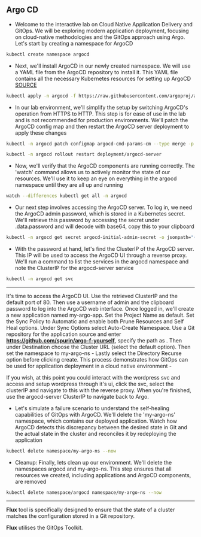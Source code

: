 ## Argo CD 



- Welcome to the interactive lab on Cloud Native Application Delivery and GitOps. We will be exploring modern application deployment, focusing on cloud-native methodologies and the GitOps approach using Argo. Let's start by creating a namespace for ArgoCD
```bash
kubectl create namespace argocd
```

- Next, we'll install ArgoCD in our newly created namespace. We will use a YAML file from the ArgoCD repository to install it. This YAML file contains all the necessary Kubernetes resources for setting up ArgoCD [SOURCE](https://argo-cd.readthedocs.io/en/stable/getting_started/#1-install-argo-cd)
```bash
kubectl apply -n argocd -f https://raw.githubusercontent.com/argoproj/argo-cd/stable/manifests/install.yaml
```

- In our lab environment, we'll simplify the setup by switching ArgoCD's operation from HTTPS to HTTP. This step is for ease of use in the lab and is not recommended for production environments. We'll patch the ArgoCD config map and then restart the ArgoCD server deployment to apply these changes
```bash
kubectl -n argocd patch configmap argocd-cmd-params-cm --type merge -p '{"data":{"server.insecure":"true"}}'
```

```bash
kubectl -n argocd rollout restart deployment/argocd-server
```

- Now, we'll verify that the ArgoCD components are running correctly. The 'watch' command allows us to actively monitor the state of our resources. We'll use it to keep an eye on everything in the argocd namespace until they are all up and running
```bash
watch --differences kubectl get all -n argocd
```

- Our next step involves accessing the ArgoCD server. To log in, we need the ArgoCD admin password, which is stored in a Kubernetes secret. We'll retrieve this password by accessing the secret under .data.password and will decode with base64, copy this to your clipboard
```bash
kubectl -n argocd get secret argocd-initial-admin-secret -o jsonpath="{.data.password}" | base64 -d
```

- With the password at hand, let's find the ClusterIP of the ArgoCD server. This IP will be used to access the ArgoCD UI through a reverse proxy. We'll run a command to list the services in the argocd namespace and note the ClusterIP for the argocd-server service
```bash
kubectl -n argocd get svc
```
** **

It's time to access the ArgoCD UI. Use the retrieved ClusterIP and the default port of 80. Then use a username of admin and the clipboard password to log into the ArgoCD web interface. Once logged in, we'll create a new application named my-argo-app. Set the Project Name as default. Set the Sync Policy to Automatic and enable both Prune Resources and Self Heal options. Under Sync Options select Auto-Create Namespace. Use a Git repository for the application source and enter **https://github.com/spurin/argo-f-yourself**, specify the path as . Then under Destination choose the Cluster URL (select the default option). Then set the namespace to my-argo-ns - Lastly select the Directory Recurse option before clicking create. This process demonstrates how GitOps can be used for application deployment in a cloud native environment -

If you wish, at this point you could interact with the wordpress svc and access and setup wordpress through it's ui, click the svc, select the clusterIP and navigate to this with the reverse proxy. When you're finished, use the argocd-server ClusterIP to navigate back to Argo.


- Let's simulate a failure scenario to understand the self-healing capabilities of GitOps with ArgoCD. We'll delete the 'my-argo-ns' namespace, which contains our deployed application. Watch how ArgoCD detects this discrepancy between the desired state in Git and the actual state in the cluster and reconciles it by redeploying the application
```bash
kubectl delete namespace/my-argo-ns --now
```

- Cleanup: Finally, lets clean up our environment. We'll delete the namespaces argocd and my-argo-ns. This step ensures that all resources we created, including applications and ArgoCD components, are removed 
```bash
kubectl delete namespace/argocd namespace/my-argo-ns --now
```

** **

**Flux** tool is specifically designed to ensure that the state of a cluster matches the configuration stored in a Git repository. 

**Flux** utilises the GitOps Toolkit. 
